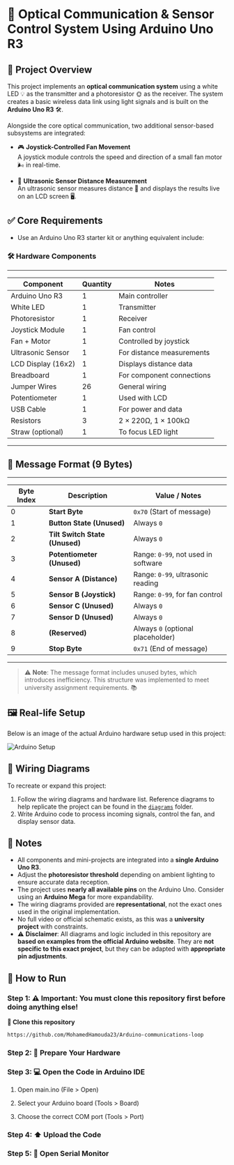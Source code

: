 # 🔆 Optical Communication & Sensor Control System Using Arduino Uno R3

## 🔧 Project Overview

This project implements an **optical communication system** using a white LED 💡 as the transmitter and a photoresistor 🌞 as the receiver. The system creates a basic wireless data link using light signals and is built on the **Arduino Uno R3** 🛠️.

Alongside the core optical communication, two additional sensor-based subsystems are integrated:

- 🎮 **Joystick-Controlled Fan Movement**  
  A joystick module controls the speed and direction of a small fan motor 🌬️ in real-time.

- 📡 **Ultrasonic Sensor Distance Measurement**  
  An ultrasonic sensor measures distance 📏 and displays the results live on an LCD screen 🖥️.



## ✅ Core Requirements

- Use an Arduino Uno R3 starter kit or anything equivalent include:


### 🛠️ Hardware Components

_ _ _ _ _ _ _ _ _ _ _ _ _ _ _ _ _ _ _ _ _ _ _ _ _ _ _ _ _ _ _ _ _ _ _ _ _ _ _ 
| Component               | Quantity | Notes                                 |
|------------------------|----------|----------------------------------------|
| Arduino Uno R3         | 1        | Main controller                        |
| White LED              | 1        | Transmitter                            |
| Photoresistor          | 1        | Receiver                               |
| Joystick Module        | 1        | Fan control                            |
| Fan + Motor            | 1        | Controlled by joystick                 |
| Ultrasonic Sensor      | 1        | For distance measurements              |
| LCD Display (16x2)     | 1        | Displays distance data                 |
| Breadboard             | 1        | For component connections              |
| Jumper Wires           | 26       | General wiring                         |
| Potentiometer          | 1        | Used with LCD                          |
| USB Cable              | 1        | For power and data                     |
| Resistors              | 3        | 2 × 220Ω, 1 × 100kΩ                    |
| Straw (optional)       | 1        | To focus LED light                     |
_ _ _ _ _ _ _ _ _ _ _ _ _ _ _ _ _ _ _ _ _ _ _ _ _ _ _ _ _ _ _ _ _ _ _ _ _ _ _ 



## 🧱 Message Format (9 Bytes)

_ _ _ _ _ _ _ _ _ _ _ _ _ _ _ _ _ _ _ _ _ _ _ _ _ _ _ _ _ _ _ _ _ _ _ _ _ _ _ _ _ _ _ _ _ _ _ _ _ _ _ _ _ _ _ _ _ _ _ 
| Byte Index | Description                      | Value / Notes                                                      |
|------------|----------------------------------|--------------------------------------------------------------------|
| 0          | **Start Byte**                   | `0x70` (Start of message)                                          |
| 1          | **Button State (Unused)**        | Always `0`                                                         |
| 2          | **Tilt Switch State (Unused)**   | Always `0`                                                         |
| 3          | **Potentiometer (Unused)**       | Range: `0-99`, not used in software                                |
| 4          | **Sensor A (Distance)**          | Range: `0-99`, ultrasonic reading                                  |
| 5          | **Sensor B (Joystick)**          | Range: `0-99`, for fan control                                     |
| 6          | **Sensor C (Unused)**            | Always `0`                                                         |
| 7          | **Sensor D (Unused)**            | Always `0`                                                         |
| 8          | **(Reserved)**                   | Always `0` (optional placeholder)                                  |
| 9          | **Stop Byte**                    | `0x71` (End of message)                                            |
_ _ _ _ _ _ _ _ _ _ _ _ _ _ _ _ _ _ _ _ _ _ _ _ _ _ _ _ _ _ _ _ _ _ _ _ _ _ _ _ _ _ _ _ _ _ _ _ _ _ _ _ _ _ _ _ _ _ _ 

> ⚠️ **Note**: The message format includes unused bytes, which introduces inefficiency. This structure was implemented to meet university assignment requirements. 📚



## 🖼️ Real-life Setup

Below is an image of the actual Arduino hardware setup used in this project:

![Arduino Setup](hardware-setup.png)



## 📐 Wiring Diagrams

To recreate or expand this project:

1. Follow the wiring diagrams and hardware list. Reference diagrams to help replicate the project can be found in the [`diagrams`](./diagrams/) folder.
2. Write Arduino code to process incoming signals, control the fan, and display sensor data.



## 📌 Notes

- All components and mini-projects are integrated into a **single Arduino Uno R3**.
- Adjust the **photoresistor threshold** depending on ambient lighting to ensure accurate data reception.
- The project uses **nearly all available pins** on the Arduino Uno. Consider using an **Arduino Mega** for more expandability.
- The wiring diagrams provided are **representational**, not the exact ones used in the original implementation.
- No full video or official schematic exists, as this was a **university project** with constraints.
- ⚠️ **Disclaimer**: All diagrams and logic included in this repository are **based on examples from the official Arduino website**. They are **not specific to this exact project**, but they can be adapted with **appropriate pin adjustments**.



## 🚀 How to Run

### Step 1: ⚠️ Important: You must clone this repository first before doing anything else!
**🔄 Clone this repository**
```bash
https://github.com/MohamedHamouda23/Arduino-communications-loop
```

### Step 2: 🔌 Prepare Your Hardware


### Step 3: 💻 Open the Code in Arduino IDE


1. Open main.ino (File > Open)

2. Select your Arduino board (Tools > Board)

3. Choose the correct COM port (Tools > Port)

### Step 4: ⬆️ Upload the Code


### Step 5: 📡 Open Serial Monitor





